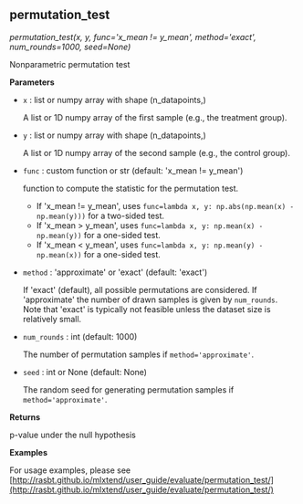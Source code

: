 ## permutation_test

*permutation_test(x, y, func='x_mean != y_mean', method='exact', num_rounds=1000, seed=None)*

Nonparametric permutation test

**Parameters**

- `x` : list or numpy array with shape (n_datapoints,)

    A list or 1D numpy array of the first sample
    (e.g., the treatment group).

- `y` : list or numpy array with shape (n_datapoints,)

    A list or 1D numpy array of the second sample
    (e.g., the control group).

- `func` : custom function or str (default: 'x_mean != y_mean')

    function to compute the statistic for the permutation test.
    - If 'x_mean != y_mean', uses
    `func=lambda x, y: np.abs(np.mean(x) - np.mean(y)))`
    for a two-sided test.
    - If 'x_mean > y_mean', uses
    `func=lambda x, y: np.mean(x) - np.mean(y))`
    for a one-sided test.
    - If 'x_mean < y_mean', uses
    `func=lambda x, y: np.mean(y) - np.mean(x))`
    for a one-sided test.

- `method` : 'approximate' or 'exact' (default: 'exact')

    If 'exact' (default), all possible permutations are considered.
    If 'approximate' the number of drawn samples is
    given by `num_rounds`.
    Note that 'exact' is typically not feasible unless the dataset
    size is relatively small.

- `num_rounds` : int (default: 1000)

    The number of permutation samples if `method='approximate'`.

- `seed` : int or None (default: None)

    The random seed for generating permutation samples if
    `method='approximate'`.

**Returns**

p-value under the null hypothesis

**Examples**

For usage examples, please see
    [http://rasbt.github.io/mlxtend/user_guide/evaluate/permutation_test/](http://rasbt.github.io/mlxtend/user_guide/evaluate/permutation_test/)

